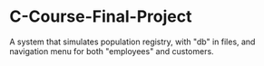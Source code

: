# C-Course-Final-Project
A system that simulates population registry, with "db" in files, and navigation menu for both "employees" and customers.
